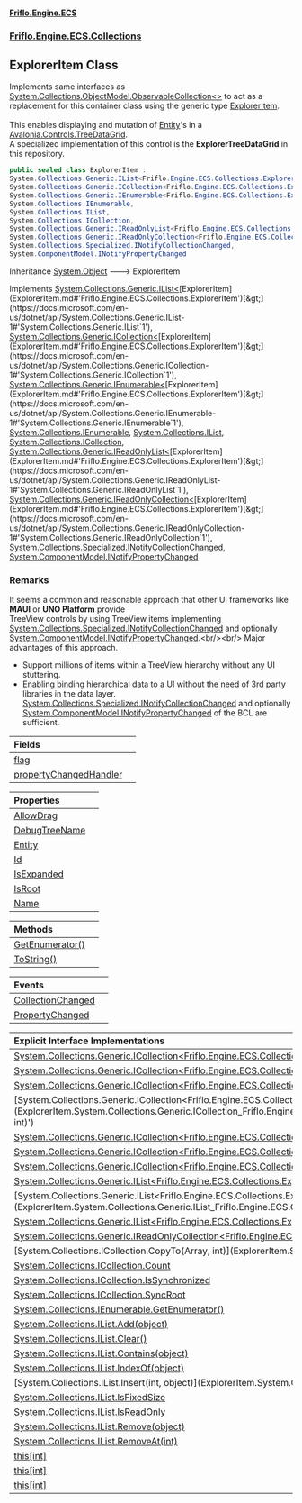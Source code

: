 #### [Friflo.Engine.ECS](index.md#'index')
### [Friflo.Engine.ECS.Collections](Friflo.Engine.ECS.Collections.md#'Friflo.Engine.ECS.Collections')

## ExplorerItem Class

Implements same interfaces as [System.Collections.ObjectModel.ObservableCollection&lt;&gt;](https://docs.microsoft.com/en-us/dotnet/api/System.Collections.ObjectModel.ObservableCollection-1#'System.Collections.ObjectModel.ObservableCollection`1') to act as a replacement
for this container class using the generic type [ExplorerItem](ExplorerItem.md#'Friflo.Engine.ECS.Collections.ExplorerItem').<br/><br/>
This enables displaying and mutation of [Entity](ExplorerItem.Entity.md#'Friflo.Engine.ECS.Collections.ExplorerItem.Entity')'s in a
<a href="https://github.com/AvaloniaUI/Avalonia.Controls.TreeDataGrid">Avalonia.Controls.TreeDataGrid</a>.<br/>
A specialized implementation of this control is the <b>ExplorerTreeDataGrid</b> in this repository.

```csharp
public sealed class ExplorerItem :
System.Collections.Generic.IList<Friflo.Engine.ECS.Collections.ExplorerItem>,
System.Collections.Generic.ICollection<Friflo.Engine.ECS.Collections.ExplorerItem>,
System.Collections.Generic.IEnumerable<Friflo.Engine.ECS.Collections.ExplorerItem>,
System.Collections.IEnumerable,
System.Collections.IList,
System.Collections.ICollection,
System.Collections.Generic.IReadOnlyList<Friflo.Engine.ECS.Collections.ExplorerItem>,
System.Collections.Generic.IReadOnlyCollection<Friflo.Engine.ECS.Collections.ExplorerItem>,
System.Collections.Specialized.INotifyCollectionChanged,
System.ComponentModel.INotifyPropertyChanged
```

Inheritance [System.Object](https://docs.microsoft.com/en-us/dotnet/api/System.Object#'System.Object') &#129106; ExplorerItem

Implements [System.Collections.Generic.IList&lt;](https://docs.microsoft.com/en-us/dotnet/api/System.Collections.Generic.IList-1#'System.Collections.Generic.IList`1')[ExplorerItem](ExplorerItem.md#'Friflo.Engine.ECS.Collections.ExplorerItem')[&gt;](https://docs.microsoft.com/en-us/dotnet/api/System.Collections.Generic.IList-1#'System.Collections.Generic.IList`1'), [System.Collections.Generic.ICollection&lt;](https://docs.microsoft.com/en-us/dotnet/api/System.Collections.Generic.ICollection-1#'System.Collections.Generic.ICollection`1')[ExplorerItem](ExplorerItem.md#'Friflo.Engine.ECS.Collections.ExplorerItem')[&gt;](https://docs.microsoft.com/en-us/dotnet/api/System.Collections.Generic.ICollection-1#'System.Collections.Generic.ICollection`1'), [System.Collections.Generic.IEnumerable&lt;](https://docs.microsoft.com/en-us/dotnet/api/System.Collections.Generic.IEnumerable-1#'System.Collections.Generic.IEnumerable`1')[ExplorerItem](ExplorerItem.md#'Friflo.Engine.ECS.Collections.ExplorerItem')[&gt;](https://docs.microsoft.com/en-us/dotnet/api/System.Collections.Generic.IEnumerable-1#'System.Collections.Generic.IEnumerable`1'), [System.Collections.IEnumerable](https://docs.microsoft.com/en-us/dotnet/api/System.Collections.IEnumerable#'System.Collections.IEnumerable'), [System.Collections.IList](https://docs.microsoft.com/en-us/dotnet/api/System.Collections.IList#'System.Collections.IList'), [System.Collections.ICollection](https://docs.microsoft.com/en-us/dotnet/api/System.Collections.ICollection#'System.Collections.ICollection'), [System.Collections.Generic.IReadOnlyList&lt;](https://docs.microsoft.com/en-us/dotnet/api/System.Collections.Generic.IReadOnlyList-1#'System.Collections.Generic.IReadOnlyList`1')[ExplorerItem](ExplorerItem.md#'Friflo.Engine.ECS.Collections.ExplorerItem')[&gt;](https://docs.microsoft.com/en-us/dotnet/api/System.Collections.Generic.IReadOnlyList-1#'System.Collections.Generic.IReadOnlyList`1'), [System.Collections.Generic.IReadOnlyCollection&lt;](https://docs.microsoft.com/en-us/dotnet/api/System.Collections.Generic.IReadOnlyCollection-1#'System.Collections.Generic.IReadOnlyCollection`1')[ExplorerItem](ExplorerItem.md#'Friflo.Engine.ECS.Collections.ExplorerItem')[&gt;](https://docs.microsoft.com/en-us/dotnet/api/System.Collections.Generic.IReadOnlyCollection-1#'System.Collections.Generic.IReadOnlyCollection`1'), [System.Collections.Specialized.INotifyCollectionChanged](https://docs.microsoft.com/en-us/dotnet/api/System.Collections.Specialized.INotifyCollectionChanged#'System.Collections.Specialized.INotifyCollectionChanged'), [System.ComponentModel.INotifyPropertyChanged](https://docs.microsoft.com/en-us/dotnet/api/System.ComponentModel.INotifyPropertyChanged#'System.ComponentModel.INotifyPropertyChanged')

### Remarks
It seems a common and reasonable approach that other UI frameworks like <b>MAUI</b> or <b>UNO Platform</b> provide<br/>
TreeView controls by using TreeView items implementing [System.Collections.Specialized.INotifyCollectionChanged](https://docs.microsoft.com/en-us/dotnet/api/System.Collections.Specialized.INotifyCollectionChanged#'System.Collections.Specialized.INotifyCollectionChanged') and
optionally [System.ComponentModel.INotifyPropertyChanged](https://docs.microsoft.com/en-us/dotnet/api/System.ComponentModel.INotifyPropertyChanged#'System.ComponentModel.INotifyPropertyChanged').<br/><br/>
Major advantages of this approach.
- Support millions of items within a TreeView hierarchy without any UI stuttering.
- Enabling binding hierarchical data to a UI without the need of 3rd party libraries in the data layer.<br/>[System.Collections.Specialized.INotifyCollectionChanged](https://docs.microsoft.com/en-us/dotnet/api/System.Collections.Specialized.INotifyCollectionChanged#'System.Collections.Specialized.INotifyCollectionChanged') and optionally [System.ComponentModel.INotifyPropertyChanged](https://docs.microsoft.com/en-us/dotnet/api/System.ComponentModel.INotifyPropertyChanged#'System.ComponentModel.INotifyPropertyChanged') of the BCL are sufficient.

| Fields | |
| :--- | :--- |
| [flag](ExplorerItem.flag.md#'Friflo.Engine.ECS.Collections.ExplorerItem.flag') | |
| [propertyChangedHandler](ExplorerItem.propertyChangedHandler.md#'Friflo.Engine.ECS.Collections.ExplorerItem.propertyChangedHandler') | |

| Properties | |
| :--- | :--- |
| [AllowDrag](ExplorerItem.AllowDrag.md#'Friflo.Engine.ECS.Collections.ExplorerItem.AllowDrag') | |
| [DebugTreeName](ExplorerItem.DebugTreeName.md#'Friflo.Engine.ECS.Collections.ExplorerItem.DebugTreeName') | |
| [Entity](ExplorerItem.Entity.md#'Friflo.Engine.ECS.Collections.ExplorerItem.Entity') | |
| [Id](ExplorerItem.Id.md#'Friflo.Engine.ECS.Collections.ExplorerItem.Id') | |
| [IsExpanded](ExplorerItem.IsExpanded.md#'Friflo.Engine.ECS.Collections.ExplorerItem.IsExpanded') | |
| [IsRoot](ExplorerItem.IsRoot.md#'Friflo.Engine.ECS.Collections.ExplorerItem.IsRoot') | |
| [Name](ExplorerItem.Name.md#'Friflo.Engine.ECS.Collections.ExplorerItem.Name') | |

| Methods | |
| :--- | :--- |
| [GetEnumerator()](ExplorerItem.GetEnumerator().md#'Friflo.Engine.ECS.Collections.ExplorerItem.GetEnumerator()') | |
| [ToString()](ExplorerItem.ToString().md#'Friflo.Engine.ECS.Collections.ExplorerItem.ToString()') | |

| Events | |
| :--- | :--- |
| [CollectionChanged](ExplorerItem.CollectionChanged.md#'Friflo.Engine.ECS.Collections.ExplorerItem.CollectionChanged') | |
| [PropertyChanged](ExplorerItem.PropertyChanged.md#'Friflo.Engine.ECS.Collections.ExplorerItem.PropertyChanged') | |

| Explicit Interface Implementations | |
| :--- | :--- |
| [System.Collections.Generic.ICollection&lt;Friflo.Engine.ECS.Collections.ExplorerItem&gt;.Add(ExplorerItem)](ExplorerItem.System.Collections.Generic.ICollection_Friflo.Engine.ECS.Collections.ExplorerItem_.Add(ExplorerItem).md#'Friflo.Engine.ECS.Collections.ExplorerItem.System.Collections.Generic.ICollection<Friflo.Engine.ECS.Collections.ExplorerItem>.Add(Friflo.Engine.ECS.Collections.ExplorerItem)') | |
| [System.Collections.Generic.ICollection&lt;Friflo.Engine.ECS.Collections.ExplorerItem&gt;.Clear()](ExplorerItem.System.Collections.Generic.ICollection_Friflo.Engine.ECS.Collections.ExplorerItem_.Clear().md#'Friflo.Engine.ECS.Collections.ExplorerItem.System.Collections.Generic.ICollection<Friflo.Engine.ECS.Collections.ExplorerItem>.Clear()') | |
| [System.Collections.Generic.ICollection&lt;Friflo.Engine.ECS.Collections.ExplorerItem&gt;.Contains(ExplorerItem)](ExplorerItem.System.Collections.Generic.ICollection_Friflo.Engine.ECS.Collections.ExplorerItem_.Contains(ExplorerItem).md#'Friflo.Engine.ECS.Collections.ExplorerItem.System.Collections.Generic.ICollection<Friflo.Engine.ECS.Collections.ExplorerItem>.Contains(Friflo.Engine.ECS.Collections.ExplorerItem)') | |
| [System.Collections.Generic.ICollection&lt;Friflo.Engine.ECS.Collections.ExplorerItem&gt;.CopyTo(ExplorerItem[], int)](ExplorerItem.System.Collections.Generic.ICollection_Friflo.Engine.ECS.Collections.ExplorerItem_.CopyTo(ExplorerItem[],int).md#'Friflo.Engine.ECS.Collections.ExplorerItem.System.Collections.Generic.ICollection<Friflo.Engine.ECS.Collections.ExplorerItem>.CopyTo(Friflo.Engine.ECS.Collections.ExplorerItem[], int)') | |
| [System.Collections.Generic.ICollection&lt;Friflo.Engine.ECS.Collections.ExplorerItem&gt;.Count](ExplorerItem.System.Collections.Generic.ICollection_Friflo.Engine.ECS.Collections.ExplorerItem_.Count.md#'Friflo.Engine.ECS.Collections.ExplorerItem.System.Collections.Generic.ICollection<Friflo.Engine.ECS.Collections.ExplorerItem>.Count') | |
| [System.Collections.Generic.ICollection&lt;Friflo.Engine.ECS.Collections.ExplorerItem&gt;.IsReadOnly](ExplorerItem.System.Collections.Generic.ICollection_Friflo.Engine.ECS.Collections.ExplorerItem_.IsReadOnly.md#'Friflo.Engine.ECS.Collections.ExplorerItem.System.Collections.Generic.ICollection<Friflo.Engine.ECS.Collections.ExplorerItem>.IsReadOnly') | |
| [System.Collections.Generic.ICollection&lt;Friflo.Engine.ECS.Collections.ExplorerItem&gt;.Remove(ExplorerItem)](ExplorerItem.System.Collections.Generic.ICollection_Friflo.Engine.ECS.Collections.ExplorerItem_.Remove(ExplorerItem).md#'Friflo.Engine.ECS.Collections.ExplorerItem.System.Collections.Generic.ICollection<Friflo.Engine.ECS.Collections.ExplorerItem>.Remove(Friflo.Engine.ECS.Collections.ExplorerItem)') | |
| [System.Collections.Generic.IList&lt;Friflo.Engine.ECS.Collections.ExplorerItem&gt;.IndexOf(ExplorerItem)](ExplorerItem.System.Collections.Generic.IList_Friflo.Engine.ECS.Collections.ExplorerItem_.IndexOf(ExplorerItem).md#'Friflo.Engine.ECS.Collections.ExplorerItem.System.Collections.Generic.IList<Friflo.Engine.ECS.Collections.ExplorerItem>.IndexOf(Friflo.Engine.ECS.Collections.ExplorerItem)') | |
| [System.Collections.Generic.IList&lt;Friflo.Engine.ECS.Collections.ExplorerItem&gt;.Insert(int, ExplorerItem)](ExplorerItem.System.Collections.Generic.IList_Friflo.Engine.ECS.Collections.ExplorerItem_.Insert(int,ExplorerItem).md#'Friflo.Engine.ECS.Collections.ExplorerItem.System.Collections.Generic.IList<Friflo.Engine.ECS.Collections.ExplorerItem>.Insert(int, Friflo.Engine.ECS.Collections.ExplorerItem)') | |
| [System.Collections.Generic.IList&lt;Friflo.Engine.ECS.Collections.ExplorerItem&gt;.RemoveAt(int)](ExplorerItem.System.Collections.Generic.IList_Friflo.Engine.ECS.Collections.ExplorerItem_.RemoveAt(int).md#'Friflo.Engine.ECS.Collections.ExplorerItem.System.Collections.Generic.IList<Friflo.Engine.ECS.Collections.ExplorerItem>.RemoveAt(int)') | |
| [System.Collections.Generic.IReadOnlyCollection&lt;Friflo.Engine.ECS.Collections.ExplorerItem&gt;.Count](ExplorerItem.System.Collections.Generic.IReadOnlyCollection_Friflo.Engine.ECS.Collections.ExplorerItem_.Count.md#'Friflo.Engine.ECS.Collections.ExplorerItem.System.Collections.Generic.IReadOnlyCollection<Friflo.Engine.ECS.Collections.ExplorerItem>.Count') | |
| [System.Collections.ICollection.CopyTo(Array, int)](ExplorerItem.System.Collections.ICollection.CopyTo(Array,int).md#'Friflo.Engine.ECS.Collections.ExplorerItem.System.Collections.ICollection.CopyTo(System.Array, int)') | |
| [System.Collections.ICollection.Count](ExplorerItem.System.Collections.ICollection.Count.md#'Friflo.Engine.ECS.Collections.ExplorerItem.System.Collections.ICollection.Count') | |
| [System.Collections.ICollection.IsSynchronized](ExplorerItem.System.Collections.ICollection.IsSynchronized.md#'Friflo.Engine.ECS.Collections.ExplorerItem.System.Collections.ICollection.IsSynchronized') | |
| [System.Collections.ICollection.SyncRoot](ExplorerItem.System.Collections.ICollection.SyncRoot.md#'Friflo.Engine.ECS.Collections.ExplorerItem.System.Collections.ICollection.SyncRoot') | |
| [System.Collections.IEnumerable.GetEnumerator()](ExplorerItem.System.Collections.IEnumerable.GetEnumerator().md#'Friflo.Engine.ECS.Collections.ExplorerItem.System.Collections.IEnumerable.GetEnumerator()') | |
| [System.Collections.IList.Add(object)](ExplorerItem.System.Collections.IList.Add(object).md#'Friflo.Engine.ECS.Collections.ExplorerItem.System.Collections.IList.Add(object)') | |
| [System.Collections.IList.Clear()](ExplorerItem.System.Collections.IList.Clear().md#'Friflo.Engine.ECS.Collections.ExplorerItem.System.Collections.IList.Clear()') | |
| [System.Collections.IList.Contains(object)](ExplorerItem.System.Collections.IList.Contains(object).md#'Friflo.Engine.ECS.Collections.ExplorerItem.System.Collections.IList.Contains(object)') | |
| [System.Collections.IList.IndexOf(object)](ExplorerItem.System.Collections.IList.IndexOf(object).md#'Friflo.Engine.ECS.Collections.ExplorerItem.System.Collections.IList.IndexOf(object)') | |
| [System.Collections.IList.Insert(int, object)](ExplorerItem.System.Collections.IList.Insert(int,object).md#'Friflo.Engine.ECS.Collections.ExplorerItem.System.Collections.IList.Insert(int, object)') | |
| [System.Collections.IList.IsFixedSize](ExplorerItem.System.Collections.IList.IsFixedSize.md#'Friflo.Engine.ECS.Collections.ExplorerItem.System.Collections.IList.IsFixedSize') | |
| [System.Collections.IList.IsReadOnly](ExplorerItem.System.Collections.IList.IsReadOnly.md#'Friflo.Engine.ECS.Collections.ExplorerItem.System.Collections.IList.IsReadOnly') | |
| [System.Collections.IList.Remove(object)](ExplorerItem.System.Collections.IList.Remove(object).md#'Friflo.Engine.ECS.Collections.ExplorerItem.System.Collections.IList.Remove(object)') | |
| [System.Collections.IList.RemoveAt(int)](ExplorerItem.System.Collections.IList.RemoveAt(int).md#'Friflo.Engine.ECS.Collections.ExplorerItem.System.Collections.IList.RemoveAt(int)') | |
| [this[int]](ExplorerItem.this[int].md#'Friflo.Engine.ECS.Collections.ExplorerItem.this[int]') | |
| [this[int]](ExplorerItem.this[int].md#'Friflo.Engine.ECS.Collections.ExplorerItem.this[int]') | |
| [this[int]](ExplorerItem.this[int].md#'Friflo.Engine.ECS.Collections.ExplorerItem.this[int]') | |
